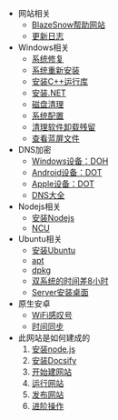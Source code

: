 - 网站相关
    - [BlazeSnow帮助网站](/)
    - [更新日志](/CHANGELOG)
- Windows相关
    - [系统修复](/Windows相关/Windows相关_系统修复.md)
    - [系统重新安装](/Windows相关/Windows相关_系统重新安装.md)
    - [安装C++运行库](/Windows相关_安装C++运行库.md)
    - [安装.NET](/Windows相关_安装.NET.md)
    - [磁盘清理](/Windows相关_磁盘清理.md)
    - [系统配置](/Windows相关_系统配置.md)
    - [清理软件卸载残留](/Windows相关_清理软件卸载残留.md)
    - [查看蓝屏文件](/Windows相关_查看蓝屏文件.md)
- DNS加密
    - [Windows设备：DOH](/DNS加密_Windows设备：DOH.md)
    - [Android设备：DOT](/DNS加密_Android设备：DOT.md)
    - [Apple设备：DOT](/DNS加密_Apple设备：DOT.md)
    - [DNS大全](/DNS加密_DNS大全.md)
- Nodejs相关
    - [安装Nodejs](/Nodejs相关_安装Nodejs.md)
    - [NCU](/Nodejs相关_NCU.md)
- Ubuntu相关
    - [安装Ubuntu](/Ubuntu相关_安装Ubuntu.md)
    - [apt](/Ubuntu相关_apt.md)
    - [dpkg](/Ubuntu相关_dpkg.md)
    - [双系统的时间差8小时](/Ubuntu相关_双系统的时间差8小时.md)
    - [Server安装桌面](/Ubuntu相关_Server安装桌面.md)
- 原生安卓
    - [WiFi感叹号](/原生安卓_WiFi感叹号.md)
    - [时间同步](/原生安卓_时间同步.md)
- 此网站是如何建成的
    1. [安装node.js](/此网站是如何建成的_安装node.js.md)
    2. [安装Docsify](/此网站是如何建成的_安装Docsify.md)
    3. [开始建网站](/此网站是如何建成的_开始建网站.md)
    4. [运行网站](/此网站是如何建成的_运行网站.md)
    5. [发布网站](/此网站是如何建成的_发布网站.md)
    6. [进阶操作](/此网站是如何建成的_进阶操作.md)
